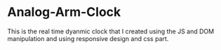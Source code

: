 # Analog-Arm-Clock
This is the real time dyanmic clock that I created using the JS and DOM manipulation and using responsive design and css part.
